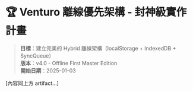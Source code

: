 # 🏆 Venturo 離線優先架構 - 封神級實作計畫

> **目標**：建立完美的 Hybrid 離線架構（localStorage + IndexedDB + SyncQueue）  
> **版本**：v4.0 - Offline First Master Edition  
> **開始日期**：2025-01-03  

[內容同上方 artifact...]